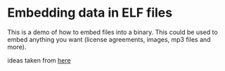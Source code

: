 # Embedding data in ELF files

This is a demo of how to embed files into a binary. This could be used to embed
anything you want (license agreements, images, mp3 files and more).

ideas taken from
[here](http://www.linuxjournal.com/content/embedding-file-executable-aka-hello-world-version-5967)
